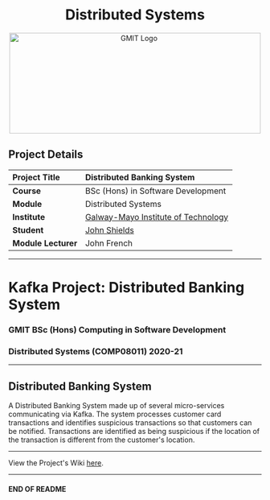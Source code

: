 <h1 align="center">Distributed Systems</h1>

<a href="https://www.gmit.ie/" >
<p align="center"><img src="https://i.ibb.co/f1ZQSkt/logo-gmit.png"
alt="GMIT Logo" width="500" height="200"/>
</p></a>

## Project Details
| **Project Title** | Distributed Banking System |
| :------------- |:-------------|
| **Course**              | BSc (Hons) in Software Development |
| **Module**              | Distributed Systems |
| **Institute**           | [Galway-Mayo Institute of Technology](https://www.gmit.ie/) |
| **Student**             | [John Shields](https://github.com/johnshields) |
| **Module Lecturer**     | John French |

***
# Kafka Project: Distributed Banking System

### GMIT BSc (Hons) Computing in Software Development

### Distributed Systems (COMP08011) 2020-21

***

<!-- ## Kafka Project: Distributed Banking System -->

## Distributed Banking System

A Distributed Banking System made up of several micro-services communicating via Kafka.
The system processes customer card transactions and identifies suspicious transactions so that customers can be
notified. Transactions are identified as being suspicious if the location of the transaction is different from the
customer's location.

***
View the Project's Wiki [here](https://github.com/johnshields/Kafka-Distributed-Banking-System/wiki).
***

#### END OF README
